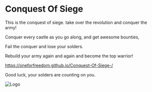 # Conquest Of Siege 
This is the conquest of siege. take over the revolution and conquer the army!

Conquer every castle as you go along, and get awesome bounties, 

Fail the conquer and lose your solders.

Rebuild your army again and again and become the top warrior!

https://oneforfreedom.github.io/Conquest-Of-Siege-/

Good luck, your solders are counting on you.

![Logo](Your%20paragraph%20text.png)
